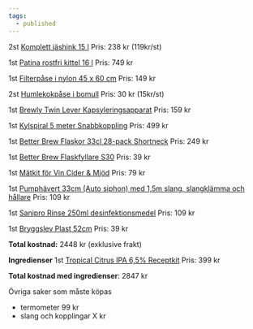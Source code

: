```yaml
---
tags:
  - published
---
```



2st [Komplett jäshink 15 l](https://shop.humle.se/utrustning/jasning/jaskarl-i-plast/jashink/komplett-jashink-15-l)
Pris: 238 kr (119kr/st)

1st [Patina rostfri kittel 16 l](https://shop.humle.se/utrustning/bryggning/kittlar/patina/rostfri-kittel-16-l)
Pris: 749 kr

1st [Filterpåse i nylon 45 x 60 cm](https://shop.humle.se/utrustning/bryggning/avsilning/filterpase-i-nylon-45-x-60-cm)
Pris: 149 kr

2st [Humlekokpåse i bomull](https://shop.humle.se/utrustning/bryggning/avsilning/humlekokpase-i-bomull)
Pris: 30 kr (15kr/st)

1st [Brewly Twin Lever Kapsyleringsapparat](https://www.hembryggeriet.se/brewly-twin-lever-kapsyleringsapparat-2938) 
Pris: 159 kr 

1st [Kylspiral 5 meter Snabbkoppling](https://www.hembryggeriet.se/kylspiral-rostfritt-5-meter-gardena) 
Pris: 499 kr 

1st [Better Brew Flaskor 33cl 28-pack Shortneck](https://www.hembryggeriet.se/flaskor-33cl-28-pack-shortneck-176) 
Pris: 249 kr

1st [Better Brew Flaskfyllare S30](https://www.hembryggeriet.se/better-brew-s30-flaskfyllare-2802) 
Pris: 39 kr  

1st [Mätkit för Vin Cider & Mjöd](https://www.hembryggeriet.se/matkit-for-vin-cider-mjod-3264) 
Pris: 79 kr  

1st [Pumphävert 33cm (Auto siphon) med 1,5m slang, slangklämma och hållare](https://www.hembryggeriet.se/havert-auto-33cm-236) 
Pris: 109 kr

1st [Sanipro Rinse 250ml desinfektionsmedel](https://www.hembryggeriet.se/sanipro-rinse-250ml-desinfektionsmedel) 
Pris: 109 kr

1st [Bryggslev Plast 52cm](https://www.hembryggeriet.se/maskslev-plast-52cm-181)
Pris: 39 kr

**Total kostnad:** 2448 kr (exklusive frakt)

**Ingredienser**
1st [Tropical Citrus IPA 6,5% Receptkit](https://www.hembryggeriet.se/tropical-citrus-india-pale-ale-receptkit) 
Pris: 399 kr

**Total kostnad med ingredienser**: 2847 kr



Övriga saker som måste köpas
- termometer 99 kr
- slang och kopplingar X kr